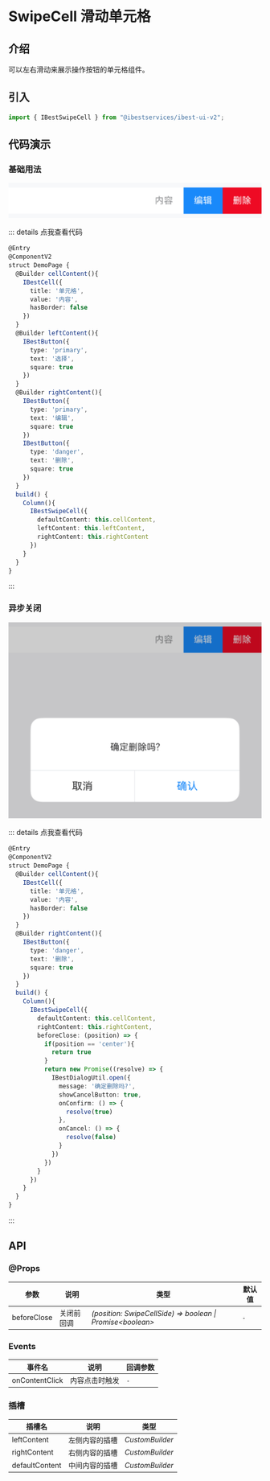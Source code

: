 # SwipeCell 滑动单元格

## 介绍

可以左右滑动来展示操作按钮的单元格组件。
 
## 引入

```ts
import { IBestSwipeCell } from "@ibestservices/ibest-ui-v2";
```

## 代码演示

### 基础用法

![基础用法](./images/base.png)

::: details 点我查看代码
```ts
@Entry
@ComponentV2
struct DemoPage {
  @Builder cellContent(){
    IBestCell({
      title: '单元格',
      value: '内容',
      hasBorder: false
    })
  }
  @Builder leftContent(){
    IBestButton({
      type: 'primary',
      text: '选择',
      square: true
    })
  }
  @Builder rightContent(){
    IBestButton({
      type: 'primary',
      text: '编辑',
      square: true
    })
    IBestButton({
      type: 'danger',
      text: '删除',
      square: true
    })
  }
  build() {
    Column(){
      IBestSwipeCell({
        defaultContent: this.cellContent,
        leftContent: this.leftContent,
        rightContent: this.rightContent
      })
    }
  }
}
```
:::

### 异步关闭

![异步关闭](./images/before-close.png)

::: details 点我查看代码
```ts
@Entry
@ComponentV2
struct DemoPage {
  @Builder cellContent(){
    IBestCell({
      title: '单元格',
      value: '内容',
      hasBorder: false
    })
  }
  @Builder rightContent(){
    IBestButton({
      type: 'danger',
      text: '删除',
      square: true
    })
  }
  build() {
    Column(){
      IBestSwipeCell({
        defaultContent: this.cellContent,
        rightContent: this.rightContent,
        beforeClose: (position) => {
          if(position == 'center'){
            return true
          }
          return new Promise((resolve) => {
            IBestDialogUtil.open({
              message: '确定删除吗?',
              showCancelButton: true,
              onConfirm: () => {
                resolve(true)
              },
              onCancel: () => {
                resolve(false)
              }
            })
          })
        }
      })
    }
  }
}
```
:::


## API

### @Props

| 参数                   | 说明              | 类型      | 默认值  |
| --------------------- | ------------------| ----------| ------ |
| beforeClose           | 关闭前回调          | _(position: SwipeCellSide) => boolean \| Promise\<boolean\>_ | `-` |

### Events

| 事件名       | 说明            | 回调参数                         |
| ------------| ---------------| -------------------------------- |
| onContentClick| 内容点击时触发 | `-` |

### 插槽

| 插槽名             | 说明               | 类型             |
| ------------------| ------------------| ----------------|
| leftContent       | 左侧内容的插槽      | _CustomBuilder_ |
| rightContent      | 右侧内容的插槽      | _CustomBuilder_ |
| defaultContent    | 中间内容的插槽      | _CustomBuilder_ |